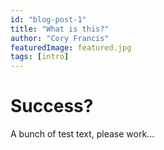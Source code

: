 ```yaml
---
id: "blog-post-1"
title: "What is this?"
author: "Cory Francis"
featuredImage: featured.jpg
tags: [intro]
---
```


# Success?

A bunch of test text, please work...
